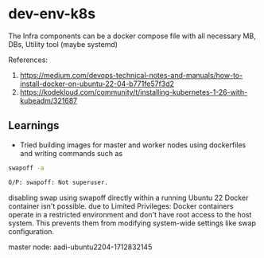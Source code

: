 # dev-env-k8s


The Infra components can be a docker compose file with all necessary MB, DBs, Utility tool (maybe systemd)


References:
1. https://medium.com/devops-technical-notes-and-manuals/how-to-install-docker-on-ubuntu-22-04-b771fe57f3d2
2. https://kodekloud.com/community/t/installing-kubernetes-1-26-with-kubeadm/321687

## Learnings 
- Tried building images for master and worker nodes using dockerfiles and writing commands such as 
```bash
swapoff -a

O/P: swapoff: Not superuser.
```
disabling swap using swapoff directly within a running Ubuntu 22 Docker container isn't possible. due to Limited Privileges: Docker containers operate in a restricted environment and don't have root access to the host system. This prevents them from modifying system-wide settings like swap configuration.

master node: aadi-ubuntu2204-1712832145